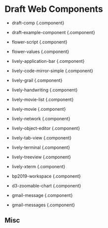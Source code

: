 <link rel="stylesheet" type="text/css" href="../index-style.css"  />

# Draft Web Components

<script>
    import ComponentCreator from "src/client/morphic/component-creator.js"
  var container  = lively.query(this, "lively-container")
  if(!container) throw new Error("Not inside lively container?");
  ComponentCreator.createUI(container)
</script>
  
- draft-comp  {.component}
- draft-example-component  {.component}
- flower-script  {.component}
- flower-values  {.component}
- lively-application-bar  {.component}
- lively-code-mirror-simple  {.component}
- lively-grail  {.component}
- lively-handwriting  {.component}
- lively-movie-list  {.component}
- lively-movie  {.component}
- lively-network  {.component}
- lively-object-editor  {.component}
- lively-tab-view  {.component}
- lively-terminal  {.component}
- lively-treeview  {.component}
- lively-xterm  {.component}

- bp2019-workspace  {.component}
- d3-zoomable-chart  {.component}
- gmail-message  {.component}
- gmail-messages  {.component}

## Misc

<script>
  var context = lively.query(this, "lively-markdown").shadowRoot
  ComponentCreator.updateComponentsUI(container, context)
</script>